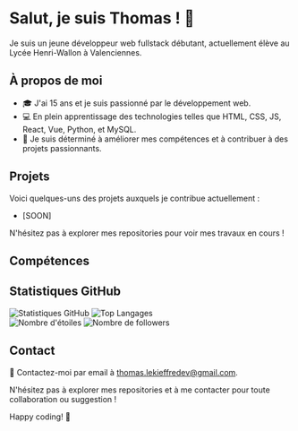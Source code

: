 # Salut, je suis Thomas ! 👋

Je suis un jeune développeur web fullstack débutant, actuellement élève au Lycée Henri-Wallon à Valenciennes.

## À propos de moi

- 🎓 J'ai 15 ans et je suis passionné par le développement web.
- 💻 En plein apprentissage des technologies telles que HTML, CSS, JS, React, Vue, Python, et MySQL.
- 🚀 Je suis déterminé à améliorer mes compétences et à contribuer à des projets passionnants.

## Projets

Voici quelques-uns des projets auxquels je contribue actuellement :

- [SOON]

N'hésitez pas à explorer mes repositories pour voir mes travaux en cours !

## Compétences



## Statistiques GitHub

![Statistiques GitHub](https://github-readme-stats.vercel.app/api?username=ShoguntotoDev&show_icons=true&theme=radical)
![Top Langages](https://github-readme-stats.vercel.app/api/top-langs/?username=ShoguntotoDev&layout=compact)
<br>
![Nombre d'étoiles](https://img.shields.io/github/stars/ShoguntotoDev?style=social)
![Nombre de followers](https://img.shields.io/github/followers/ShoguntotoDev?style=social)


## Contact

📧 Contactez-moi par email à [thomas.lekieffredev@gmail.com](mailto:thomas.lekieffredev@gmail.com).

N'hésitez pas à explorer mes repositories et à me contacter pour toute collaboration ou suggestion !

Happy coding! 🚀
